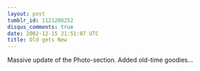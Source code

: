 ```yaml
---
layout: post
tumblr_id: 1121208252
disqus_comments: true
date: 2002-12-15 21:51:07 UTC
title: Old gets New
---
```


Massive update of the Photo-section. Added old-time goodies...
